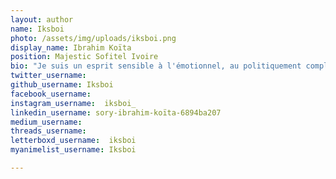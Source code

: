 ```yaml
---
layout: author
name: Iksboi
photo: /assets/img/uploads/iksboi.png
display_name: Ibrahim Koïta
position: Majestic Sofitel Ivoire
bio: "Je suis un esprit sensible à l'émotionnel, au politiquement complexe, au gothique, à la désolation et au désespoir de l'être humain face à des entités inatteignables. D'où mon amour inconditionnel pour la dark fantasy, le romantisme noir et les films racontant plus qu'une histoire, mes thématiques de prédilection sont: la mort, la folie, la guerre, l'obscur et l'absurde. Je suis aussi étudiant à mes heures perdues !"
twitter_username:   
github_username: Iksboi   
facebook_username:  
instagram_username:  iksboi_
linkedin_username: sory-ibrahim-koïta-6894ba207
medium_username: 
threads_username:  
letterboxd_username:  iksboi
myanimelist_username: Iksboi

---
```



